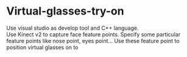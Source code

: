 # Virtual-glasses-try-on
Use visual studio as develop tool and C++ language.<br />
Use Kinect v2 to capture face feature points. Specify some particular feature points like nose point, eyes point...
Use these feature point to position virtual glasses on to 
